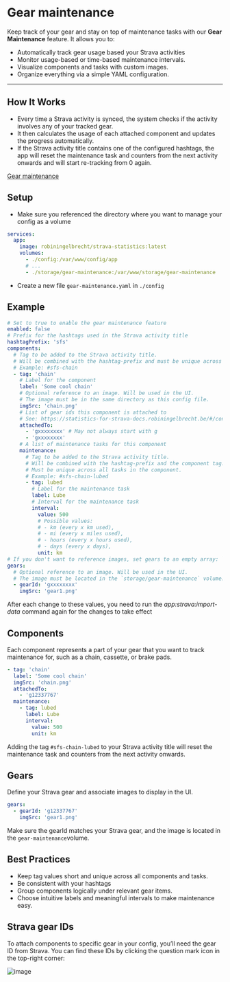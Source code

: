 # Gear maintenance

Keep track of your gear and stay on top of maintenance tasks with our **Gear Maintenance** feature. It allows you to:

- Automatically track gear usage based your Strava activities
- Monitor usage-based or time-based maintenance intervals.
- Visualize components and tasks with custom images.
- Organize everything via a simple YAML configuration.

---

## How It Works

* Every time a Strava activity is synced, the system checks if the activity involves any of your tracked gear.
* It then calculates the usage of each attached component and updates the progress automatically.
* If the Strava activity title contains one of the configured hashtags, the app will reset the maintenance task and counters from the next activity onwards and will start re-tracking from 0 again.

[Gear maintenance](https://www.youtube.com/embed/mYFmIFgUIYU ':include :type=iframe width=100% height=400px title="Statistics for Strava" frameborder="0" allow="accelerometer; autoplay; clipboard-write; encrypted-media; gyroscope; picture-in-picture; web-share" allowfullscreen')

## Setup

* Make sure you referenced the directory where you want to manage your config as a volume

```yaml
services:
  app:
    image: robiningelbrecht/strava-statistics:latest
    volumes:
      - ./config:/var/www/config/app
      # ...
      - ./storage/gear-maintenance:/var/www/storage/gear-maintenance
```

* Create a new file `gear-maintenance.yaml` in `./config`

## Example

```yml
# Set to true to enable the gear maintenance feature
enabled: false
# Prefix for the hashtags used in the Strava activity title
hashtagPrefix: 'sfs'
components:
  # Tag to be added to the Strava activity title.
  # Will be combined with the hashtag-prefix and must be unique across all components.
  # Example: #sfs-chain
  - tag: 'chain'
    # Label for the component
    label: 'Some cool chain'
    # Optional reference to an image. Will be used in the UI.
    # The image must be in the same directory as this config file.
    imgSrc: 'chain.png'
    # List of gear ids this component is attached to
    # See: https://statistics-for-strava-docs.robiningelbrecht.be/#/configuration/gear-maintenance?id=strava-gear-ids to obtain this ID
    attachedTo:
      - 'gxxxxxxxx' # May not always start with g 
      - 'gxxxxxxxx'
    # A list of maintenance tasks for this component
    maintenance:
      # Tag to be added to the Strava activity title.
      # Will be combined with the hashtag-prefix and the component tag.
      # Must be unique across all tasks in the component.
      # Example: #sfs-chain-lubed
      - tag: lubed
        # Label for the maintenance task
        label: Lube
        # Interval for the maintenance task
        interval:
          value: 500
          # Possible values:
          # - km (every x km used),
          # - mi (every x miles used),
          # - hours (every x hours used),
          # - days (every x days),
          unit: km
# If you don't want to reference images, set gears to an empty array: `gears: []`       
gears:
  # Optional reference to an image. Will be used in the UI.
  # The image must be located in the `storage/gear-maintenance` volume.
  - gearId: 'gxxxxxxxx'
    imgSrc: 'gear1.png'
```

<div class="alert important">
After each change to these values, you need to run the <i>app:strava:import-data</i> command again for the changes to take effect
</div>

## Components

Each component represents a part of your gear that you want to track maintenance for, such as a chain, cassette, or brake pads.

```yaml
- tag: 'chain'                
  label: 'Some cool chain'     
  imgSrc: 'chain.png'         
  attachedTo:
    - 'g12337767'             
  maintenance:
    - tag: lubed             
      label: Lube          
      interval:
        value: 500
        unit: km       
```

Adding the tag `#sfs-chain-lubed` to your Strava activity title will reset the maintenance task and counters from the next activity onwards.

## Gears

Define your Strava gear and associate images to display in the UI.

```yaml
gears:
  - gearId: 'g12337767'
    imgSrc: 'gear1.png'
```

Make sure the gearId matches your Strava gear, and the image is located in the `gear-maintenance`volume.

## Best Practices

* Keep tag values short and unique across all components and tasks.
* Be consistent with your hashtags
* Group components logically under relevant gear items.
* Choose intuitive labels and meaningful intervals to make maintenance easy.

## Strava gear IDs

To attach components to specific gear in your config, you’ll need the gear ID from Strava. You can find these IDs by clicking the question mark icon in the top-right corner:

![image](https://github.com/user-attachments/assets/4e7b8833-6d1d-4bdc-aae4-14ee7c4757a5)
